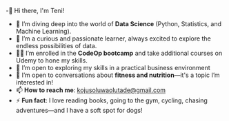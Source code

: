 -👋 Hi there, I'm Teni!
- 🔭 I’m diving deep into the world of **Data Science** (Python, Statistics, and Machine Learning).  
- 🌱 I’m a curious and passionate learner, always excited to explore the endless possibilities of data.  
- 👩‍💻 I’m enrolled in the **CodeOp bootcamp** and take additional courses on Udemy to hone my skills.  
- 🤔 I’m open to exploring my skills in a practical business environment
- 💬 I’m open to conversations about **fitness and nutrition**—it's a topic I’m interested in!  
 - 📫 **How to reach me**: [kojusoluwaolutade@gmail.com](mailto:kojusoluwaolutade@gmail.com)  
- ⚡ **Fun fact**: I love reading books, going to the gym, cycling, chasing adventures—and I have a soft spot for dogs!   

<!--
**ProTeni/ProTeni** is a ✨ _special_ ✨ repository because its `README.md` (this file) appears on your GitHub profile.

Here are some ideas to get you started:



-->
